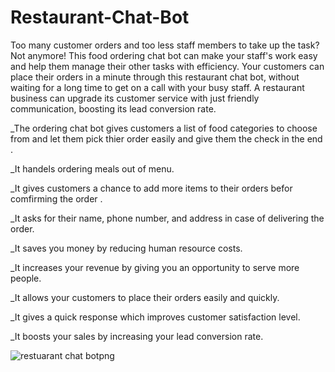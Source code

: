 # Restaurant-Chat-Bot 

Too many customer orders and too less staff members to take up the task? Not anymore! This food ordering chat bot can make your staff's work easy and help them manage their other tasks with efficiency. Your customers can place their orders in a minute through this restaurant chat bot, without waiting for a long time to get on a call with your busy staff. A restaurant business can upgrade its customer service with just friendly communication, boosting its lead conversion rate.

_The ordering chat bot gives customers a list of food categories to choose from and let them pick thier order easily and give them the check in the end .

_It handels ordering meals out of menu.

_It gives customers a chance to add more items to their orders befor comfirming the order .

_It asks for their name, phone number, and address in case of delivering the order.

_It saves you money by reducing human resource costs.

_It increases your revenue by giving you an opportunity to serve more people.

_It allows your customers to place their orders easily and quickly.

_It gives a quick response which improves customer satisfaction level.

_It boosts your sales by increasing your lead conversion rate.

![restuarant chat botpng](https://user-images.githubusercontent.com/72338267/171091464-31635752-b16e-4594-9da7-fe548fd90b74.png)
